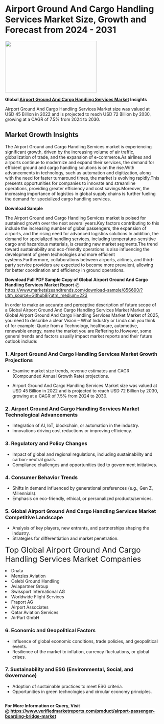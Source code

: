 <H1>Airport Ground And Cargo Handling Services Market Size, Growth and Forecast from 2024 - 2031</H1><img class="aligncenter size-medium wp-image-584254" src="https://thirdeyenews.in/wp-content/uploads/2024/09/Global-Market-Research-300x168.jpeg" alt="" width="300" height="168" /><p><strong>Global&nbsp;<a href="https://www.marketsizeandtrends.com/download-sample/856690/?utm_source=Github8j?utm_medium=223">Airport Ground And Cargo Handling Services Market</a> Insights</strong></p><p>Airport Ground And Cargo Handling Services Market size was valued at USD 45 Billion in 2022 and is projected to reach USD 72 Billion by 2030, growing at a CAGR of 7.5% from 2024 to 2030.</p><p><h2>Market Growth Insights</h2> <p>The Airport Ground and Cargo Handling Services market is experiencing significant growth, driven by the increasing volume of air traffic, globalization of trade, and the expansion of e-commerce.As airlines and airports continue to modernize and expand their services, the demand for efficient ground and cargo handling solutions is on the rise.With advancements in technology, such as automation and digitization, along with the need for faster turnaround times, the market is evolving rapidly.This presents opportunities for companies to innovate and streamline operations, providing greater efficiency and cost savings.Moreover, the increasing importance of logistics in global supply chains is further fueling the demand for specialized cargo handling services.</p> <p><strong>Download Sample</strong></p> <p>The Airport Ground and Cargo Handling Services market is poised for sustained growth over the next several years.Key factors contributing to this include the increasing number of global passengers, the expansion of airports, and the rising need for advanced logistics solutions.In addition, the demand for specialized handling services, including temperature-sensitive cargo and hazardous materials, is creating new market segments.The trend toward sustainability and eco-friendly operations is also influencing the development of green technologies and more efficient systems.Furthermore, collaborations between airports, airlines, and third-party service providers are expected to become more prevalent, allowing for better coordination and efficiency in ground operations.</p> <p><span class=""><strong>Download Full PDF Sample Copy of Global Airport Ground And Cargo Handling Services Market Report</strong> @ <a href="https://www.marketsizeandtrends.com/download-sample/856690/?utm_source=Github8j?utm_medium=223" target="_blank">https://www.marketsizeandtrends.com/download-sample/856690/?utm_source=Github8j?utm_medium=223</a></span></p><p>In order to make an accurate and perceptive description of future scope of a Global&nbsp;Airport Ground And Cargo Handling Services Market Market as Global&nbsp;Airport Ground And Cargo Handling Services Market Market of 2025, you need to describe a clear Vision &ndash; What Industry or Linda can you think of for example: Quote from a Technology, healthcare, automotive, renewable energy, name the market you are Reffering to.However, some general trends and factors usually impact market reports and their future outlook include:</p><h3>1.&nbsp;<strong>Airport Ground And Cargo Handling Services Market Growth Projections</strong></h3><ul><li>Examine market size trends, revenue estimates and CAGR (Compounded Annual Growth Rate) projections.</li><li><p>Airport Ground And Cargo Handling Services Market size was valued at USD 45 Billion in 2022 and is projected to reach USD 72 Billion by 2030, growing at a CAGR of 7.5% from 2024 to 2030.</p></li></ul><h3>2.&nbsp;<strong>Airport Ground And Cargo Handling Services Market Technological Advancements</strong></h3><ul><li>Integration of AI, IoT, blockchain, or automation in the industry.</li><li>Innovations driving cost reductions or improving efficiency.</li></ul><h3>3.&nbsp;<strong>Regulatory and Policy Changes</strong></h3><ul><li>Impact of global and regional regulations, including sustainability and carbon-neutral goals.</li><li>Compliance challenges and opportunities tied to government initiatives.</li></ul><h3>4.&nbsp;<strong>Consumer Behavior Trends</strong></h3><ul><li>Shifts in demand influenced by generational preferences (e.g., Gen Z, Millennials).</li><li>Emphasis on eco-friendly, ethical, or personalized products/services.</li></ul><h3>5.&nbsp;<strong>Global Airport Ground And Cargo Handling Services Market Competitive Landscape</strong></h3><ul><li>Analysis of key players, new entrants, and partnerships shaping the industry.</li><li>Strategies for differentiation and market penetration.</li></ul><p data-pm-slice="1 1 []"><span style="color: inherit; font-family: inherit; font-size: 25px;">Top Global Airport Ground And Cargo Handling Services Market Companies</span></p><div class="" data-test-id=""><p><li>Dnata</li><li> Menzies Aviation</li><li> Celebi Ground Handling</li><li> Aviapartner Group</li><li> Swissport International AG</li><li> Worldwide Flight Services</li><li> Fraport AG</li><li> Airport Associates</li><li> Qatar Aviation Services</li><li> AirPart GmbH</li></p></div><h3>6.&nbsp;<strong>Economic and Geopolitical Factors</strong></h3><ul><li>Influence of global economic conditions, trade policies, and geopolitical events.</li><li>Resilience of the market to inflation, currency fluctuations, or global crises.</li></ul><h3>7.&nbsp;<strong>Sustainability and ESG (Environmental, Social, and Governance)</strong></h3><ul><li>Adoption of sustainable practices to meet ESG criteria.</li><li>Opportunities in green technologies and circular economy principles.</li></ul><h2><strong style="font-size: 14px;">For More Information or Query, Visit @&nbsp;</strong><a style="background-color: #ffffff; font-size: 14px;" href="https://www.marketsizeandtrends.com/report/airport-ground-and-cargo-handling-services-market/" target="_blank">https://www.verifiedmarketreports.com/product/airport-passenger-boarding-bridge-market</a></h2>